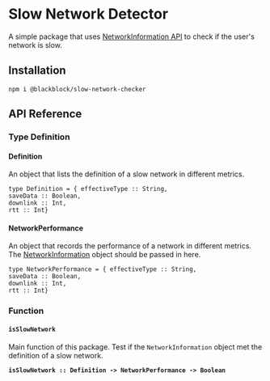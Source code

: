 # Slow Network Detector

A simple package that uses [NetworkInformation API](https://developer.mozilla.org/en-US/docs/Web/API/NetworkInformation) to check if the user's network is slow.

## Installation

```
npm i @blackblock/slow-network-checker
```

## API Reference

### Type Definition

#### Definition

An object that lists the definition of a slow network in different metrics.

```
type Definition = { effectiveType :: String,
saveData :: Boolean,
downlink :: Int,
rtt :: Int}
```

#### NetworkPerformance

An object that records the performance of a network in different metrics. The [NetworkInformation](https://developer.mozilla.org/en-US/docs/Web/API/NetworkInformation) object should be passed in here.

```
type NetworkPerformance = { effectiveType :: String,
saveData :: Boolean,
downlink :: Int,
rtt :: Int}
```

### Function

#### `isSlowNetwork`

Main function of this package. Test if the `NetworkInformation` object met the definition of a slow network.

**`isSlowNetwork :: Definition -> NetworkPerformance -> Boolean`**
